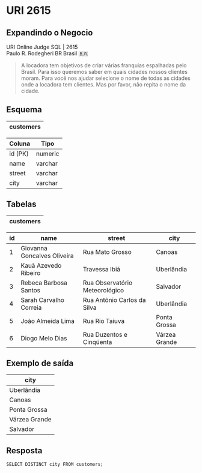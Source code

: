 # URI 2615

## Expandindo o Negocio

URI Online Judge SQL | 2615  
Paulo R. Rodegheri BR Brasil :brazil:

>A locadora tem objetivos de criar várias franquias espalhadas pelo Brasil. Para isso queremos saber em quais cidades nossos clientes moram.
Para você nos ajudar selecione o nome de todas as cidades onde a locadora tem clientes. Mas por favor, não repita o nome da cidade.

Esquema
-----

| customers |
| --------- |

| Coluna  | Tipo    |
| ------- | ------- |
| id (PK) | numeric |
| name    | varchar |
| street  | varchar |
| city    | varchar |

Tabelas
------

| customers |
| --------- |

| id  | name                        | street                         | city          |
| --- | --------------------------- | ------------------------------ | ------------- |
| 1   | Giovanna Goncalves Oliveira | Rua Mato Grosso                | Canoas        |
| 2   | Kauã Azevedo Ribeiro        | Travessa Ibiá                  | Uberlândia    |
| 3   | Rebeca Barbosa Santos       | Rua Observatório Meteorológico | Salvador      |
| 4   | Sarah Carvalho Correia      | Rua Antônio Carlos da Silva    | Uberlândia    |
| 5   | João Almeida Lima           | Rua Rio Taiuva                 | Ponta Grossa  |
| 6   | Diogo Melo Dias             | Rua Duzentos e Cinqüenta       | Várzea Grande |

Exemplo de saída
----  

| city          |
| ------------- |
| Uberlândia    |
| Canoas        |
| Ponta Grossa  |
| Várzea Grande |
| Salvador      |

Resposta
----

```"
SELECT DISTINCT city FROM customers;
```
